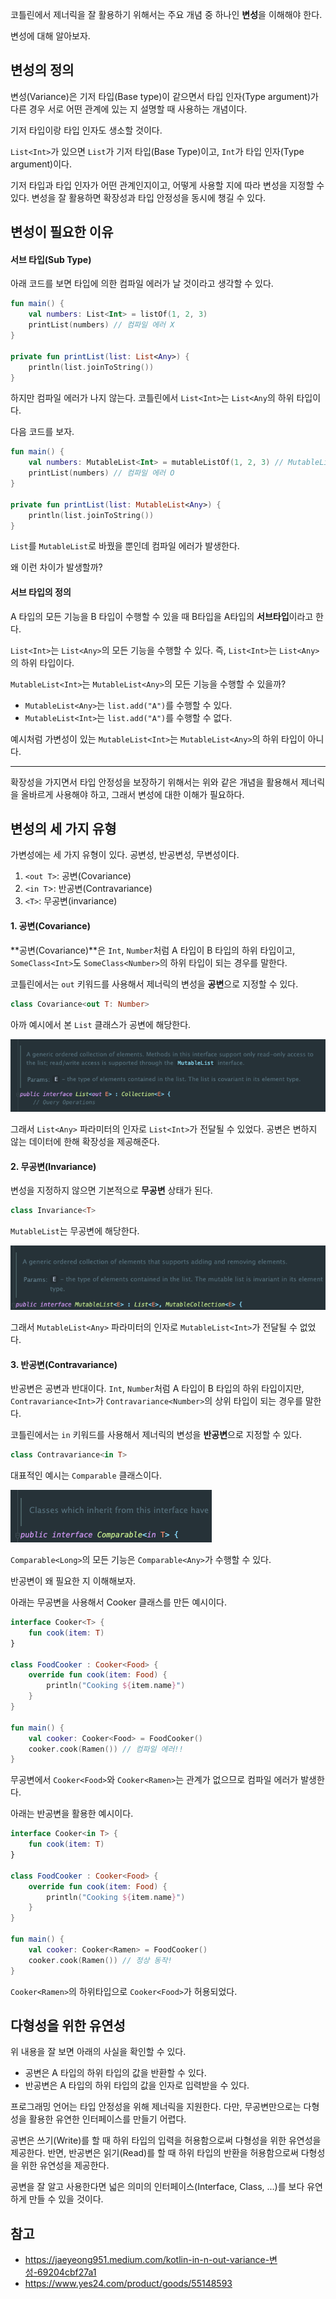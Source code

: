 코틀린에서 제너릭을 잘 활용하기 위해서는 주요 개념 중 하나인 **변성**을 이해해야 한다.

변성에 대해 알아보자.

## 변성의 정의

변성(Variance)은 기저 타입(Base type)이 같으면서 타입 인자(Type argument)가 다른 경우 서로 어떤 관계에 있는 지 설명할 때 사용하는 개념이다.

기저 타입이랑 타입 인자도 생소할 것이다.

`List<Int>`가 있으면 `List`가 기저 타입(Base Type)이고, `Int`가 타입 인자(Type argument)이다.

기저 타입과 타입 인자가 어떤 관계인지이고, 어떻게 사용할 지에 따라 변성을 지정할 수 있다. 변성을 잘 활용하면 확장성과 타입 안정성을 동시에 챙길 수 있다.

## 변성이 필요한 이유

#### 서브 타입(Sub Type)

아래 코드를 보면 타입에 의한 컴파일 에러가 날 것이라고 생각할 수 있다.

```kotlin
fun main() {
    val numbers: List<Int> = listOf(1, 2, 3)
    printList(numbers) // 컴파일 에러 X
}

private fun printList(list: List<Any>) {
    println(list.joinToString())
}
```

하지만 컴파일 에러가 나지 않는다. 코틀린에서 `List<Int>`는 `List<Any`의 하위 타입이다.

다음 코드를 보자.

```kotlin
fun main() {
    val numbers: MutableList<Int> = mutableListOf(1, 2, 3) // MutableList<Int>
    printList(numbers) // 컴파일 에러 O
}

private fun printList(list: MutableList<Any>) {
    println(list.joinToString())
}
```

`List`를 `MutableList`로 바꿨을 뿐인데 컴파일 에러가 발생한다.

왜 이런 차이가 발생할까?

#### 서브 타입의 정의

A 타입의 모든 기능을 B 타입이 수행할 수 있을 때 B타입을 A타입의 **서브타입**이라고 한다.

`List<Int>`는 `List<Any>`의 모든 기능을 수행할 수 있다. 즉, `List<Int>`는 `List<Any>`의 하위 타입이다.

`MutableList<Int>`는 `MutableList<Any>`의 모든 기능을 수행할 수 있을까?
- `MutableList<Any>`는 `list.add("A")`를 수행할 수 있다.
- `MutableList<Int>`는 `list.add("A")`를 수행할 수 없다.

예시처럼 가변성이 있는 `MutableList<Int>`는 `MutableList<Any>`의 하위 타입이 아니다.

---

확장성을 가지면서 타입 안정성을 보장하기 위해서는 위와 같은 개념을 활용해서 제너릭을 올바르게 사용해야 하고, 그래서 변성에 대한 이해가 필요하다.


## 변성의 세 가지 유형

가변성에는 세 가지 유형이 있다. 공변성, 반공변성, 무변성이다.

1. `<out T>`: 공변(Covariance)
2. `<in T`>: 반공변(Contravariance)
3. `<T>`: 무공변(invariance)

#### 1. 공변(Covariance)

**공변(Covariance)**은 `Int`, `Number`처럼 A 타입이 B 타입의 하위 타입이고, `SomeClass<Int>`도 `SomeClass<Number>`의 하위 타입이 되는 경우를 말한다.

코틀린에서는 `out` 키워드를 사용해서 제너릭의 변성을 **공변**으로 지정할 수 있다.

```kotlin
class Covariance<out T: Number>
```

아까 예시에서 본 `List` 클래스가 공변에 해당한다.

![img.png](img.png)

그래서 `List<Any>` 파라미터의 인자로 `List<Int>`가 전달될 수 있었다. 공변은 변하지 않는 데이터에 한해 확장성을 제공해준다.

#### 2. 무공변(Invariance)

변성을 지정하지 않으면 기본적으로 **무공변** 상태가 된다.

```kotlin
class Invariance<T>
```

`MutableList`는 무공변에 해당한다.

![img_1.png](img_1.png)

그래서 `MutableList<Any>` 파라미터의 인자로 `MutableList<Int>`가 전달될 수 없었다.

#### 3. 반공변(Contravariance)

반공변은 공변과 반대이다. `Int`, `Number`처럼 A 타입이 B 타입의 하위 타입이지만, `Contravariance<Int>`가 `Contravariance<Number>`의 상위 타입이 되는 경우를 말한다.

코틀린에서는 `in` 키워드를 사용해서 제너릭의 변성을 **반공변**으로 지정할 수 있다.

```kotlin
class Contravariance<in T>
```

대표적인 예시는 `Comparable` 클래스이다.

![img_2.png](img_2.png)

`Comparable<Long>`의 모든 기능은 `Comparable<Any>`가 수행할 수 있다.

반공변이 왜 필요한 지 이해해보자.

아래는 무공변을 사용해서 Cooker 클래스를 만든 예시이다.

```kotlin
interface Cooker<T> {
    fun cook(item: T)
}

class FoodCooker : Cooker<Food> {
    override fun cook(item: Food) {
        println("Cooking ${item.name}")
    }
}

fun main() {
    val cooker: Cooker<Food> = FoodCooker()
    cooker.cook(Ramen()) // 컴파일 에러!!
}
```

무공변에서 `Cooker<Food>`와 `Cooker<Ramen>`는 관계가 없으므로 컴파일 에러가 발생한다.

아래는 반공변을 활용한 예시이다.

```kotlin
interface Cooker<in T> {
    fun cook(item: T)
}

class FoodCooker : Cooker<Food> {
    override fun cook(item: Food) {
        println("Cooking ${item.name}")
    }
}

fun main() {
    val cooker: Cooker<Ramen> = FoodCooker()
    cooker.cook(Ramen()) // 정상 동작!
}
```

`Cooker<Ramen>`의 하위타입으로 `Cooker<Food>`가 허용되었다.

## 다형성을 위한 유연성

위 내용을 잘 보면 아래의 사실을 확인할 수 있다.
- 공변은 A 타입의 하위 타입의 값을 반환할 수 있다.
- 반공변은 A 타입의 하위 타입의 값을 인자로 입력받을 수 있다.

프로그래밍 언어는 타입 안정성을 위해 제너릭을 지원한다. 다만, 무공변만으로는 다형성을 활용한 유연한 인터페이스를 만들기 어렵다. 

공변은 쓰기(Write)를 할 때 하위 타입의 입력을 허용함으로써 다형성을 위한 유연성을 제공한다.
반면, 반공변은 읽기(Read)를 할 때 하위 타입의 반환을 허용함으로써 다형성을 위한 유연성을 제공한다.

공변을 잘 알고 사용한다면 넓은 의미의 인터페이스(Interface, Class, ...)를 보다 유연하게 만들 수 있을 것이다.

## 참고

- https://jaeyeong951.medium.com/kotlin-in-n-out-variance-변성-69204cbf27a1
- https://www.yes24.com/product/goods/55148593

